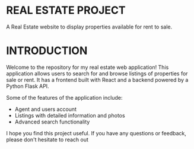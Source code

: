 # REAL ESTATE PROJECT
A Real Estate website to display properties available for rent to sale.

# INTRODUCTION
Welcome to the repository for my real estate web application! This application allows users to search for and browse listings of properties for sale or rent. It has a frontend built with React and a backend powered by a Python Flask API.

Some of the features of the application include:

- Agent and users account
- Listings with detailed information and photos
- Advanced search functionality

I hope you find this project useful. If you have any questions or feedback, please don't hesitate to reach out